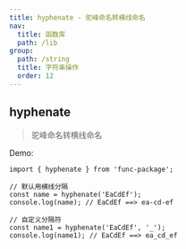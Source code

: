 ```yaml
---
title: hyphenate - 驼峰命名转横线命名
nav:
  title: 函数库
  path: /lib
group:
  path: /string
  title: 字符串操作
  order: 12
---
```


## hyphenate

> 驼峰命名转横线命名

Demo:

```tsx | pure
import { hyphenate } from 'func-package';

// 默认用横线分隔
const name = hyphenate('EaCdEf');
console.log(name); // EaCdEf ==> ea-cd-ef

// 自定义分隔符
const name1 = hyphenate('EaCdEf', '_');
console.log(name1); // EaCdEf ==> ea_cd_ef
```
